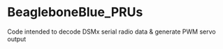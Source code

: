 # BeagleboneBlue_PRUs
Code intended to decode DSMx serial radio data &amp; generate PWM servo output

